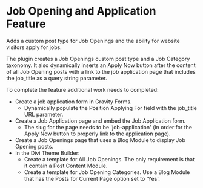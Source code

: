 # Job Opening and Application Feature

Adds a custom post type for Job Openings and the ability for website visitors apply for jobs.

The plugin creates a Job Openings custom post type and a Job Category taxonomy. It also dynamically inserts an Apply Now button after the content of all Job Opening posts with a link to the job application page that includes the job_title as a query string parameter.

To complete the feature additional work needs to completed:

* Create a job application form in Gravity Forms.
  * Dynamically populate the Position Applying For field with the job_title URL parameter.
* Create a Job Application page and embed the Job Application form.
  * The slug for the page needs to be 'job-application' (in order for the Apply Now button to properly link to the application page).
* Create a Job Openings page that uses a Blog Module to display Job Opening posts.
* In the Divi Theme Builder:
  * Create a template for All Job Openings. The only requirement is that it contain a Post Content Module.
  * Create a template for Job Opening Categories. Use a Blog Module that has the Posts for Current Page option set to 'Yes'.
